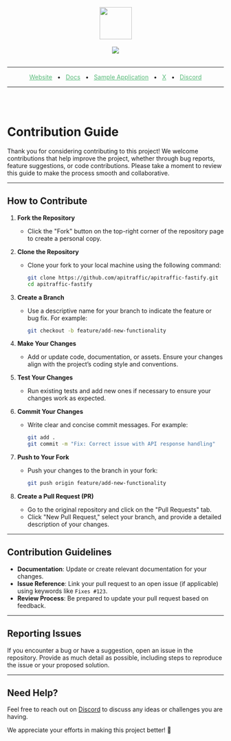 <div align="center">
  <img src="https://app.apitraffic.io/assets/images/apitraffic-logo.svg" height="75"/>
  <br/>
  <br/>
  <img src="https://cdn.apitraffic.io/images/RepositoryMasthead.png"/>
  <br/>
  <br/>
</div>
<hr />
<div align="center">
    <a href="https://apitraffic.io" target="_blank" style="color: #59BB7A;">Website</a>
    <span>&nbsp;&nbsp;•&nbsp;&nbsp;</span>
    <a href="https://docs.apitraffic.io" target="_blank" style="color: #59BB7A;">Docs</a>
    <span>&nbsp;&nbsp;•&nbsp;&nbsp;</span>
    <a href="https://github.com/apitraffic/apitraffic-fastify/tree/master/examples/basic" target="_blank" style="color: #59BB7A;">Sample Application</a>
    <span>&nbsp;&nbsp;•&nbsp;&nbsp;</span>    
    <a href="https://x.com/apitraffic" target="_blank" style="color: #59BB7A;">X</a>
    <span>&nbsp;&nbsp;•&nbsp;&nbsp;</span>    
    <a href="https://apitraffic.io/chat" target="_blank" style="color: #59BB7A;">Discord</a>
</div>
<hr />
<br/>
<br/>

# Contribution Guide

Thank you for considering contributing to this project! We welcome contributions that help improve the project, whether through bug reports, feature suggestions, or code contributions. Please take a moment to review this guide to make the process smooth and collaborative.

---

## How to Contribute

1. **Fork the Repository**
   - Click the "Fork" button on the top-right corner of the repository page to create a personal copy.

2. **Clone the Repository**
   - Clone your fork to your local machine using the following command:
     ```bash
     git clone https://github.com/apitraffic/apitraffic-fastify.git
     cd apitraffic-fastify
     ```

3. **Create a Branch**
   - Use a descriptive name for your branch to indicate the feature or bug fix. For example:
     ```bash
     git checkout -b feature/add-new-functionality
     ```

4. **Make Your Changes**
   - Add or update code, documentation, or assets. Ensure your changes align with the project’s coding style and conventions.

5. **Test Your Changes**
   - Run existing tests and add new ones if necessary to ensure your changes work as expected.

6. **Commit Your Changes**
   - Write clear and concise commit messages. For example:
     ```bash
     git add .
     git commit -m "Fix: Correct issue with API response handling"
     ```

7. **Push to Your Fork**
   - Push your changes to the branch in your fork:
     ```bash
     git push origin feature/add-new-functionality
     ```

8. **Create a Pull Request (PR)**
   - Go to the original repository and click on the "Pull Requests" tab.
   - Click "New Pull Request," select your branch, and provide a detailed description of your changes.

---

## Contribution Guidelines

- **Documentation**: Update or create relevant documentation for your changes.
- **Issue Reference**: Link your pull request to an open issue (if applicable) using keywords like `Fixes #123`.
- **Review Process**: Be prepared to update your pull request based on feedback.

---

## Reporting Issues

If you encounter a bug or have a suggestion, open an issue in the repository. Provide as much detail as possible, including steps to reproduce the issue or your proposed solution.

---

## Need Help?

Feel free to reach out on [Discord](https://apitraffic.com/chat) to discuss any ideas or challenges you are having.

We appreciate your efforts in making this project better! 🎉
